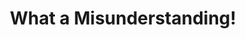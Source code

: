 ---
ee_id_thing: '55'
site: '1'
type: '2'
inv_num: 2009-046
url: 2009-046-what-a-misunderstanding-art
title: What a Misunderstanding!
year: '2009'
display_year: 2009-2014
medium: Tumblr/artist software
dims: ''
pitch: "​New Yorker “Caption This Cartoon” contest always captioned with the phrase
  “What a misunderstanding!”. Updated every week automatically."
ps: ''
live_url: http://www.what-a-misunderstanding.com/
related: "[4409] [2013-141-the-source-issue-10-what-a-misunderstanding] 2013-141 The
  Source  Issue #10: What a misunderstanding!"
youtube: ''
related_code: https://github.com/coryarcangel/What-a-Misunderstanding
imgs: what-a-mistunderstanding-2009-046-digital-database-ih.jpg
subheading: ''
download: ''
add_credit: ''
commission: ''
layout: things-i-made
---